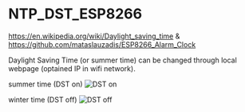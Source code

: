 # NTP_DST_ESP8266
https://en.wikipedia.org/wiki/Daylight_saving_time &amp; https://github.com/mataslauzadis/ESP8266_Alarm_Clock

Daylight Saving Time (or summer time) can be changed through local webpage (optained IP in wifi network).

summer time (DST on)
![DST on](https://upload.wikimedia.org/wikipedia/commons/2/2a/Ora_de_var%C4%83.jpg)

winter time (DST off)
![DST off](https://upload.wikimedia.org/wikipedia/commons/9/90/Ora_de_iarn%C4%83.jpg)
